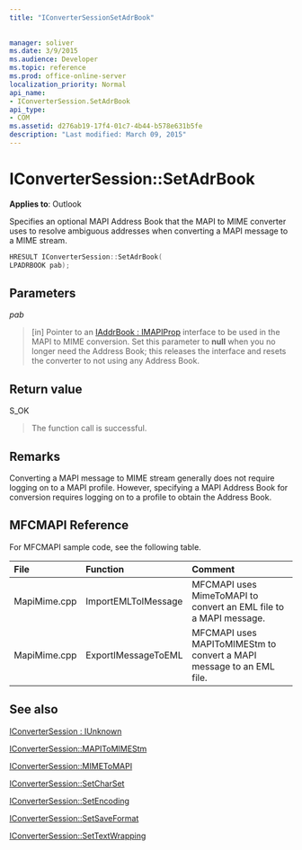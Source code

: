 ```yaml
---
title: "IConverterSessionSetAdrBook"
 
 
manager: soliver
ms.date: 3/9/2015
ms.audience: Developer
ms.topic: reference
ms.prod: office-online-server
localization_priority: Normal
api_name:
- IConverterSession.SetAdrBook
api_type:
- COM
ms.assetid: d276ab19-17f4-01c7-4b44-b578e631b5fe
description: "Last modified: March 09, 2015"
---
```


# IConverterSession::SetAdrBook

  
  
**Applies to**: Outlook 
  
Specifies an optional MAPI Address Book that the MAPI to MIME converter uses to resolve ambiguous addresses when converting a MAPI message to a MIME stream.
  
```cpp
HRESULT IConverterSession::SetAdrBook( 
LPADRBOOK pab); 
```

## Parameters

 _pab_
  
> [in] Pointer to an [IAddrBook : IMAPIProp](iaddrbookimapiprop.md) interface to be used in the MAPI to MIME conversion. Set this parameter to **null** when you no longer need the Address Book; this releases the interface and resets the converter to not using any Address Book. 
    
## Return value

S_OK
  
> The function call is successful.
    
## Remarks

Converting a MAPI message to MIME stream generally does not require logging on to a MAPI profile. However, specifying a MAPI Address Book for conversion requires logging on to a profile to obtain the Address Book.
  
## MFCMAPI Reference

For MFCMAPI sample code, see the following table.
  
|**File**|**Function**|**Comment**|
|:-----|:-----|:-----|
|MapiMime.cpp  <br/> |ImportEMLToIMessage  <br/> |MFCMAPI uses MimeToMAPI to convert an EML file to a MAPI message.  <br/> |
|MapiMime.cpp  <br/> |ExportIMessageToEML  <br/> |MFCMAPI uses MAPIToMIMEStm to convert a MAPI message to an EML file.  <br/> |
   
## See also



[IConverterSession : IUnknown](iconvertersessioniunknown.md)
  
[IConverterSession::MAPIToMIMEStm](iconvertersession-mapitomimestm.md)
  
[IConverterSession::MIMEToMAPI](iconvertersession-mimetomapi.md)
  
[IConverterSession::SetCharSet](iconvertersession-setcharset.md)
  
[IConverterSession::SetEncoding](iconvertersession-setencoding.md)
  
[IConverterSession::SetSaveFormat](iconvertersession-setsaveformat.md)
  
[IConverterSession::SetTextWrapping](iconvertersession-settextwrapping.md)

